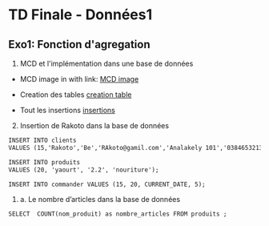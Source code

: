 # TD Finale - Données1

## Exo1: Fonction d'agregation

1. MCD et l'implémentation dans une base de données

- MCD image in with link: [MCD image](https://github.com/Ranto-creat/TD-Final-Donn-es1/blob/main/MCD.png)

- Creation des tables [creation table](https://github.com/Ranto-creat/TD-Final-Don-es1/blob/main/All_create_table.sql)

- Tout les insertions [insertions](https://github.com/Ranto-creat/TD-Final-Don-es1/blob/main/All_insert.sql)

2. Insertion de Rakoto dans la base de données

````markdown
INSERT INTO clients
VALUES (15,'Rakoto','Be','RAkoto@gamil.com','Analakely 101','0384653213','Rakoto');
````

````markdown
INSERT INTO produits
VALUES (20, 'yaourt', '2.2', 'nouriture');
````

````markdown
INSERT INTO commander VALUES (15, 20, CURRENT_DATE, 5);
````

1. a. Le nombre d’articles dans la base de données

````markdown
SELECT  COUNT(nom_produit) as nombre_articles FROM produits ;
````
